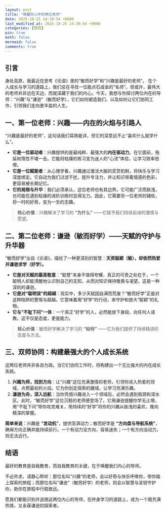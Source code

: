 ```yaml
---
layout: post
title: "唤醒你心中的两位老师"
date: 2025-10-25 14:30:54 +0800
last_modified_at: 2025-10-25 14:30:54 +0800
categories: [感悟]
pin: true
math: false
mermaid: false
comments: true
---
```



## 引言

身处高原，我最近在思考《论语》里的“敏而好学”和“兴趣是最好的老师”。
在个人成长与学习的道路上，我们总在寻找一位能点石成金的“名师”。但或许，最伟大的老师并非远在天边，而就深藏于我们的内心。今天，我想与你探讨两位内在的导师：“兴趣”与“谦逊”（敏而好学），它们如何塑造我们，以及如何让它们协同工作，引领我们走向更丰盈的人生。

## 一、第一位老师：兴趣——内在的火焰与引路人

“兴趣是最好的老师”，这句话我们耳熟能详，但它的深意远不止“喜欢什么就学什么”。

*   **它是一位驱动者**：兴趣提供的是最纯粹、最强大的**内在驱动力**。在它面前，拖延和惰性不堪一击。它能将枯燥的练习变为迷人的“心流”体验，让学习效率倍增。
*   **它是一位赋能者**：从心理学看，兴趣通过激活大脑的奖赏机制，将快乐与学习深度绑定。它自动为我们过滤干扰，提升专注力，并让知识带着情感的色彩，更容易被长期记忆。
*   **它的局限与升华**：我们必须承认，这位老师也有其边界。它可能广泛而肤浅，也可能在遇到枯燥的进阶训练时显得无力。因此，它需要另一位老师的辅佐，将一时的好奇，变为一生的志趣。

> **核心价值**：兴趣解决了学习的 **“为什么”** ——它赋予我们持续前进的激情与愿望。

## 二、第二位老师：谦逊（敏而好学）——天赋的守护与升华器

“敏而好学”出自《论语》，描绘了一种更深刻的智慧：**天资聪颖（敏），却依然热爱并谦逊求学（好学）。**

*   **它是对天赋的最高敬意**：“聪慧”本身不值得夸耀，真正的可贵之处在于，一个聪明人却能清醒地认识到自己的无知，从而对知识保持敬畏与渴望。这是一种深刻的谦逊。
*   **它是对“聪明误”的超越**：现实中，多少天赋因自满而荒废？“敏而好学”正是对这种陷阱的警惕与超越。它意味着用“好学”的行动，来守护和放大“聪颖”的礼物。
*   **它与“不耻下问”一体**：一个真正“好学”的人，必然能放下身段，向任何人请教。这不仅是态度，更是能力。

> **核心价值**：敏而好学解决了学习的 **“如何”** ——它为我们提供了持续精进的态度与方法。

## 三、双师协同：构建最强大的个人成长系统

这两位老师并非各自为政。当它们协同工作时，将构建出一个无比强大的内在成长系统。

1.  **兴趣为师，找到方向**：让“兴趣”这位充满激情的老师，引领你进入热爱的领域，点燃最初的火焰。它为你划定探索的疆域，让学习充满乐趣。
2.  **谦逊为舟，深入远航**：当你凭借兴趣进入一个领域后，必然会遇到瓶颈和深水区。此时，“敏而好学”这位沉稳的老师便登场了。它用谦逊提醒你学无止境，用“不耻下问”带你攻克难关，用持续的“好学”将你的兴趣从肤浅的喜欢，推向精深的掌握。

**简单来说**：兴趣是 **“发动机”**，提供澎湃动力；敏而好学是 **“方向盘与导航系统”**，确保方向正确并能持续前行。一个有动力没方向，容易迷失；一个有方向没动力，则无法远行。

## 结语

最好的教育是自我教育，而自我教育的关键，在于唤醒我们内心的导师。

不必外求，请静心聆听：那位名叫“兴趣”的老师，会以好奇与快乐呼唤你，带你踏上探索的旅程；而那位名叫“谦逊”（敏而好学）的老师，则会以智慧与坚韧守护你，助你在旅程中行稳致远。

愿我们都能识别并追随这两位内心的导师，在终身学习的道路上，成为一个既充满热情，又永葆谦逊的探索者。

